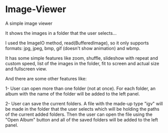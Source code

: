 # Image-Viewer
A simple image viewer

It shows the images in a folder that the user selects...

I used the ImageIO method, read(BufferedImage), so it only supports formats: jpg, jpeg, bmp, gif (doesn't show animation) and wbmp.

It has some simple features like zoom, shuffle, slideshow with repeat and custom speed, list of the images in the folder, fit to screen and actual size and fullscreen view.

And there are some other features like:

1- User can open more than one folder (not at once). For each folder, an album with the name of the folder will be added to the left panel.

2- User can save the current folders. A file with the made-up type "igv" will be made in the folder that the user selects which will be holding the paths of the current added folders. Then the user can open the file using the "Open Album" button and all of the saved folders will be added to the left panel.
